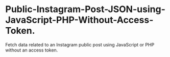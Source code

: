 # Public-Instagram-Post-JSON-using-JavaScript-PHP-Without-Access-Token.
Fetch data related to an Instagram public post using JavaScript or PHP without an access token.
